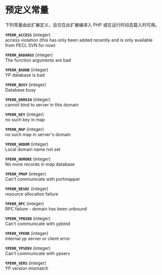 预定义常量
==========

下列常量由此扩展定义，且仅在此扩展编译入 PHP 或在运行时动态载入时可用。

**`YPERR_ACCESS`** (<span class="type">integer</span>)  
<span class="simpara"> access violation (this has only been added
recently and is only available from PECL SVN for now) </span>

**`YPERR_BADARGS`** (<span class="type">integer</span>)  
<span class="simpara"> The function arguments are bad </span>

**`YPERR_BADDB`** (<span class="type">integer</span>)  
<span class="simpara"> YP database is bad </span>

**`YPERR_BUSY`** (<span class="type">integer</span>)  
<span class="simpara"> Database busy </span>

**`YPERR_DOMAIN`** (<span class="type">integer</span>)  
<span class="simpara"> cannot bind to server in this domain </span>

**`YPERR_KEY`** (<span class="type">integer</span>)  
<span class="simpara"> no such key in map </span>

**`YPERR_MAP`** (<span class="type">integer</span>)  
<span class="simpara"> no such map in server's domain </span>

**`YPERR_NODOM`** (<span class="type">integer</span>)  
<span class="simpara"> Local domain name not set </span>

**`YPERR_NOMORE`** (<span class="type">integer</span>)  
<span class="simpara"> No more records in map database </span>

**`YPERR_PMAP`** (<span class="type">integer</span>)  
<span class="simpara"> Can't communicate with portmapper </span>

**`YPERR_RESRC`** (<span class="type">integer</span>)  
<span class="simpara"> resource allocation failure </span>

**`YPERR_RPC`** (<span class="type">integer</span>)  
<span class="simpara"> RPC failure - domain has been unbound </span>

**`YPERR_YPBIND`** (<span class="type">integer</span>)  
<span class="simpara"> Can't communicate with ypbind </span>

**`YPERR_YPERR`** (<span class="type">integer</span>)  
<span class="simpara"> internal yp server or client error </span>

**`YPERR_YPSERV`** (<span class="type">integer</span>)  
<span class="simpara"> Can't communicate with ypserv </span>

**`YPERR_VERS`** (<span class="type">integer</span>)  
<span class="simpara"> YP version mismatch </span>
